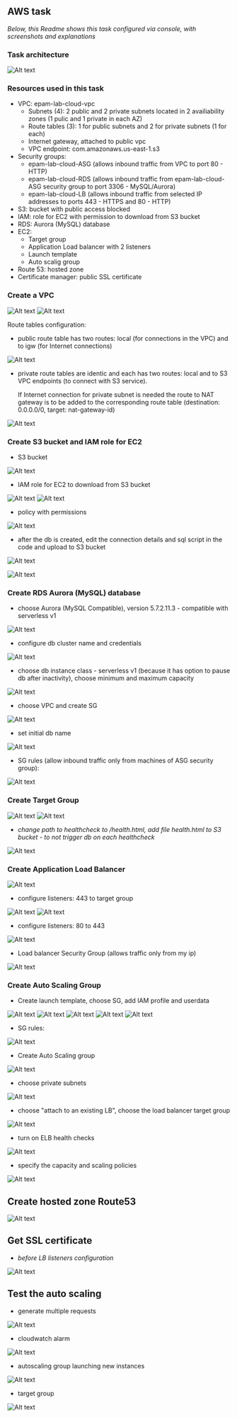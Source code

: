## AWS task

*Below, this Readme shows this task configured via console, with screenshots and explanations*

### Task architecture

![Alt text](<pics/Screenshot from 2023-10-25 13-22-10.png>)

### Resources used in this task
- VPC: epam-lab-cloud-vpc
    - Subnets (4): 2 public and 2 private subnets located in 2 availiability zones (1 pulic and 1 private in each AZ)
    - Route tables (3): 1 for public subnets and 2 for private subnets (1 for each)
    - Internet gateway, attached to public vpc
    - VPC endpoint: com.amazonaws.us-east-1.s3
- Security groups: 
    - epam-lab-cloud-ASG (allows inbound traffic from VPC to port 80 - HTTP)
    - epam-lab-cloud-RDS (allows inbound traffic from epam-lab-cloud-ASG security group to port 3306 - MySQL/Aurora)
    - epam-lab-cloud-LB (allows inbound traffic from selected IP addresses to ports 443 - HTTPS and 80 - HTTP)
- S3: bucket with public access blocked
- IAM: role for EC2 with permission to download from S3 bucket
- RDS: Aurora (MySQL) database
- EC2:
    - Target group
    - Application Load balancer with 2 listeners
    - Launch template
    - Auto scalig group
- Route 53: hosted zone
- Certificate manager: public SSL certificate

### Create a VPC

![Alt text](<pics/Screenshot from 2023-10-25 17-06-16.png>)
![Alt text](<pics/Screenshot from 2023-10-25 17-14-18.png>)

Route tables configuration:

- public route table has two routes: local (for connections in the VPC) and to igw (for Internet connections)

![Alt text](<pics/Screenshot from 2023-10-25 17-30-12.png>)

- private route tables are identic and each has two routes: local and to S3 VPC endpoints (to connect with S3 service). 

    If Internet connection for private subnet is needed the route to NAT gateway is to be added to the corresponding route table (destination: 0.0.0.0/0, target: nat-gateway-id)

![Alt text](<pics/Screenshot from 2023-10-25 17-35-12.png>)

### Create S3 bucket and IAM role for EC2

- S3 bucket

![Alt text](<pics/Screenshot from 2023-10-26 17-52-02.png>)

- IAM role for EC2 to download from S3 bucket

![Alt text](<pics/Screenshot from 2023-10-26 17-54-02.png>)
![Alt text](<pics/Screenshot from 2023-10-26 17-54-35.png>)

- policy with permissions

![Alt text](<pics/Screenshot from 2023-10-26 17-56-12.png>)

- after the db is created, edit the connection details and sql script in the code and upload to S3 bucket

![Alt text](<pics/Screenshot from 2023-10-27 17-31-33.png>)

![Alt text](<pics/Screenshot from 2023-10-31 11-13-46.png>)

### Create RDS Aurora (MySQL) database

- choose Aurora (MySQL Compatible), version 5.7.2.11.3 - compatible with serverless v1

![Alt text](<pics/Screenshot from 2023-10-26 18-47-00.png>)

- configure db cluster name and credentials

![Alt text](<pics/Screenshot from 2023-10-26 18-48-14.png>)

- choose db instance class - serverless v1 (because it has option to pause db after inactivity), choose minimum and maximum capacity

![Alt text](<pics/Screenshot from 2023-10-26 18-52-01.png>)

- choose VPC and create SG

![Alt text](<pics/Screenshot from 2023-10-26 19-01-06.png>)

- set initial db name

![Alt text](<pics/Screenshot from 2023-10-26 19-02-58.png>)

- SG rules (allow inbound traffic only from machines of ASG security group):

![Alt text](<pics/Screenshot from 2023-10-30 13-52-34.png>)

### Create Target Group

![Alt text](<pics/Screenshot from 2023-10-28 17-35-26.png>)
![Alt text](<pics/Screenshot from 2023-10-28 17-36-10.png>)

- *change path to healthcheck to /health.html, add file health.html to S3 bucket - to not trigger db on each healthcheck* 

![Alt text](<pics/Screenshot from 2023-10-30 13-32-35.png>)

### Create Application Load Balancer

![Alt text](<pics/Screenshot from 2023-10-28 17-42-00.png>)

- configure listeners: 443 to target group

![Alt text](<pics/Screenshot from 2023-10-28 19-19-51.png>)
![Alt text](<pics/Screenshot from 2023-10-28 19-20-47.png>)

- configure listeners: 80 to 443

![Alt text](<pics/Screenshot from 2023-10-28 19-22-47.png>)

- Load balancer Security Group (allows traffic only from my ip)

![Alt text](<pics/Screenshot from 2023-10-30 13-57-54.png>)

### Create Auto Scaling Group

- Create launch template, choose SG, add IAM profile and userdata

![Alt text](<pics/Screenshot from 2023-10-27 17-42-47.png>)
![Alt text](<pics/Screenshot from 2023-10-27 18-01-56.png>)
![Alt text](<pics/Screenshot from 2023-10-27 18-02-37.png>)
![Alt text](<pics/Screenshot from 2023-10-27 19-31-21.png>)
![Alt text](<pics/Screenshot from 2023-10-31 11-26-32.png>)

- SG rules: 

![Alt text](<pics/Screenshot from 2023-10-28 17-33-19.png>)

- Create Auto Scaling group

![Alt text](<pics/Screenshot from 2023-10-28 17-13-11.png>)

- choose private subnets

![Alt text](<pics/Screenshot from 2023-10-28 17-17-31.png>)

- choose "attach to an existing LB", choose the load balancer target group

![Alt text](<pics/Screenshot from 2023-10-28 17-18-10.png>)

- turn on ELB health checks

![Alt text](<pics/Screenshot from 2023-10-28 17-19-14.png>)

- specify the capacity and scaling policies

![Alt text](<pics/Screenshot from 2023-10-28 17-20-30.png>)

## Create hosted zone Route53

![Alt text](<pics/Screenshot from 2023-10-28 19-14-22.png>)

## Get SSL certificate

- *before LB listeners configuration*

![Alt text](<pics/Screenshot from 2023-10-28 19-15-47.png>)

## Test the auto scaling

- generate multiple requests

![Alt text](<pics/Screenshot from 2023-10-28 20-17-11.png>)

- cloudwatch alarm

![Alt text](<pics/Screenshot from 2023-10-28 20-14-33.png>)

- autoscaling group launching new instances

![Alt text](<pics/Screenshot from 2023-10-28 20-14-18.png>)

- target group

![Alt text](<pics/Screenshot from 2023-10-28 20-16-55.png>)























